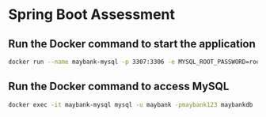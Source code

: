 # Spring Boot Assessment

## Run the Docker command to start the application
```bash
docker run --name maybank-mysql -p 3307:3306 -e MYSQL_ROOT_PASSWORD=root -e MYSQL_DATABASE=maybankdb -e MYSQL_USER=maybank -e MYSQL_PASSWORD=maybank123 -v mysql_data:/var/lib/mysql -d mysql:8
```

## Run the Docker command to access MySQL
```bash
docker exec -it maybank-mysql mysql -u maybank -pmaybank123 maybankdb
```